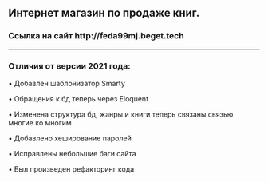 
<h2>Интернет магазин по продаже книг.</h2>
<h3>Ссылка на сайт http://feda99mj.beget.tech</h3>
<hr>
<h3>Отличия от версии 2021 года:</h3>
<p>• Добавлен шаблонизатор Smarty</p>
<p>• Обращения к бд теперь через Eloquent</p>
<p>• Изменена структура бд, жанры и книги теперь связаны связью многие ко многим</p>
<p>• Добавлено хеширование паролей</p>
<p>• Исправлены небольшие баги сайта</p>
<p>• Был произведен рефакторинг кода</p>
